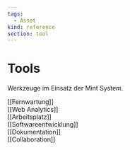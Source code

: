 ```yaml
---
tags:
  - Asset
kind: reference
section: tool
---
```


# Tools

Werkzeuge im Einsatz der Mint System.

[[Fernwartung]]\
[[Web Analytics]]\
[[Arbeitsplatz]]\
[[Softwareentwicklung]]\
[[Dokumentation]]\
[[Collaboration]]
